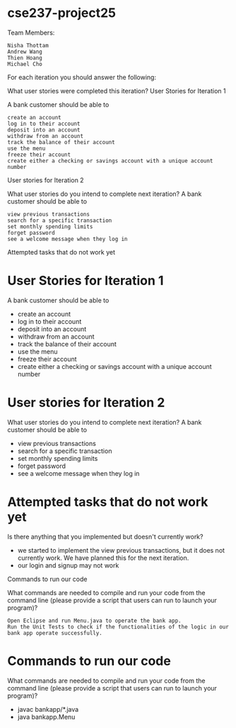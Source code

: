 # cse237-project25

Team Members:

    Nisha Thottam
    Andrew Wang
    Thien Hoang
    Michael Cho

For each iteration you should answer the following:

What user stories were completed this iteration?
User Stories for Iteration 1

A bank customer should be able to

    create an account
    log in to their account
    deposit into an account
    withdraw from an account
    track the balance of their account
    use the menu
    freeze their account
    create either a checking or savings account with a unique account number

User stories for Iteration 2

What user stories do you intend to complete next iteration? A bank customer should be able to

    view previous transactions
    search for a specific transaction
    set monthly spending limits
    forget password
    see a welcome message when they log in

Attempted tasks that do not work yet
# User Stories for Iteration 1
A bank customer should be able to 
- create an account
- log in to their account
- deposit into an account
- withdraw from an account
- track the balance of their account
- use the menu
- freeze their account
- create either a checking or savings account with a unique account number

# User stories for Iteration 2
What user stories do you intend to complete next iteration?
A bank customer should be able to 
- view previous transactions
- search for a specific transaction
- set monthly spending limits
- forget password
- see a welcome message when they log in

# Attempted tasks that do not work yet
Is there anything that you implemented but doesn't currently work?
- we started to implement the view previous transactions, but it does not currently work. We have planned this for the next iteration. 
- our login and signup may not work 

Commands to run our code

What commands are needed to compile and run your code from the command line (please provide a script that users can run to launch your program)?

    Open Eclipse and run Menu.java to operate the bank app.
    Run the Unit Tests to check if the functionalities of the logic in our bank app operate successfully.
# Commands to run our code
What commands are needed to compile and run your code from the command line (please provide a script that users can run to launch your program)?
- javac bankapp/*.java
- java bankapp.Menu
